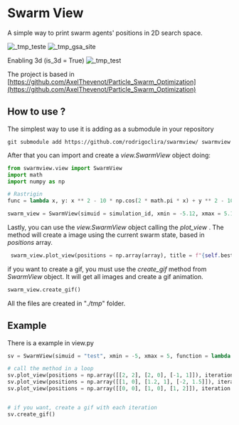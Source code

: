 # Swarm View

A simple way to print swarm agents' positions in 2D search space. 


![_tmp_teste](https://user-images.githubusercontent.com/276077/210286948-f9d0c028-1b42-4f6c-9453-b7258b860ca1.gif)
![_tmp_gsa_site](https://user-images.githubusercontent.com/276077/211828018-0a78257f-2681-4c1b-b441-1bf0394c25b8.gif)

Enabling 3d (is_3d = True) 
![_tmp_test](https://user-images.githubusercontent.com/276077/210287110-0f3423f1-3568-4afe-9e03-ba7d81cc572a.gif)


The project is based in [https://github.com/AxelThevenot/Particle_Swarm_Optimization](https://github.com/AxelThevenot/Particle_Swarm_Optimization)

## How to use ?
The simplest way to use it is adding as a submodule in your repository

```
git submodule add https://github.com/rodrigoclira/swarmview/ swarmview
```

After that you can import and create a _view.SwarmView_ object doing: 

```python
from swarmview.view import SwarmView
import math
import numpy as np

# Rastrigin 
func = lambda x, y: x ** 2 - 10 * np.cos(2 * math.pi * x) + y ** 2 - 10 * np.cos(2 * math.pi * y)

swarm_view = SwarmView(simuid = simulation_id, xmin = -5.12, xmax = 5.12, is_3d = False, function = func )
```

Lastly, you can use the _view.SwarmView_ object calling the _plot_view_ . The method will create a image using the current swarm state, based in _positions_ array. 

```python
 swarm_view.plot_view(positions = np.array(array), title = f"{self.best_fit} - IT =({self.best_fit_it}) W={self.curr_ai_pack}", iteration=iteration)
```

if you want to create a gif, you must use the _create_gif_ method from _SwarmView_ object. It will get all images and create a gif animation.

```python
swarm_view.create_gif()
```

All the files are created in "_./tmp_" folder.

## Example

There is a example in view.py 

```python
sv = SwarmView(simuid = "test", xmin = -5, xmax = 5, function = lambda x, y: x**2 + y**2, is_3d = False)

# call the method in a loop
sv.plot_view(positions = np.array([[2, 2], [2, 0], [-1, 1]]), iteration = 0, save = True)
sv.plot_view(positions = np.array([[1, 0], [1.2, 1], [-2, 1.5]]), iteration = 1, save = True)
sv.plot_view(positions = np.array([[0, 0], [1, 0], [1, 2]]), iteration = 2, save = True)


# if you want, create a gif with each iteration
sv.create_gif()

```

